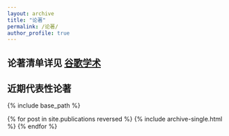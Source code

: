 ```yaml
---
layout: archive
title: "论著"
permalink: /论著/
author_profile: true
---
```


## 论著清单详见 <a href="{{site.author.googlescholar}}">谷歌学术</a>

## 近期代表性论著

{% include base_path %}

{% for post in site.publications reversed %}
  {% include archive-single.html %}
{% endfor %}

